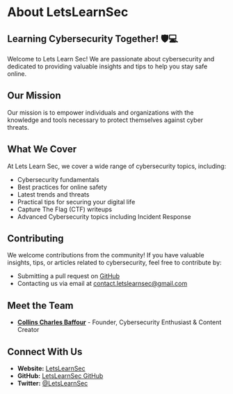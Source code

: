 # About LetsLearnSec

<!-- ![Lets Learn Sec Logo](https://raw.githubusercontent.com/letslearnsec/letslearnsec.github.io/main/assets/img/logos/logo.png) -->

## Learning Cybersecurity Together! 🛡️💻

Welcome to Lets Learn Sec! We are passionate about cybersecurity and dedicated to providing valuable insights and tips to help you stay safe online.

## Our Mission

Our mission is to empower individuals and organizations with the knowledge and tools necessary to protect themselves against cyber threats.

## What We Cover

At Lets Learn Sec, we cover a wide range of cybersecurity topics, including:

- Cybersecurity fundamentals
- Best practices for online safety
- Latest trends and threats
- Practical tips for securing your digital life
- Capture The Flag (CTF) writeups
- Advanced Cybersecurity topics including Incident Response

## Contributing

We welcome contributions from the community! If you have valuable insights, tips, or articles related to cybersecurity, feel free to contribute by:

- Submitting a pull request on [GitHub](https://github.com/letslearnsec/letslearnsec.github.io)
- Contacting us via email at [contact.letslearnsec@gmail.com](mailto:contact.letslearnsec@gmail.com)

## Meet the Team

- **[Collins Charles Baffour](https://twitter.com/r3d11n3)** - Founder, Cybersecurity Enthusiast & Content Creator
<!-- - **[Team Member Name](link-to-team-member-profile)** - Cybersecurity Expert -->
<!-- - **[Team Member Name](link-to-team-member-profile)** - Content Creator -->

## Connect With Us

- **Website:** [LetsLearnSec](https://letslearnsec.github.io/)
- **GitHub:** [LetsLearnSec GitHub](https://github.com/letslearnsec/letslearnsec.github.io/)
- **Twitter:** [@LetsLearnSec](https://twitter.com/letslearnsec)
